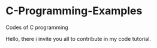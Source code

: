 # C-Programming-Examples
Codes of C programming

Hello, there i invite you all to contribute in my code tutorial.
